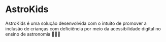 # AstroKids

AstroKids é uma solução desenvolvida com o intuito de promover a inclusão de crianças com deficiência por meio da acessibilidade digital no ensino de astronomia 🚀👩‍🚀
